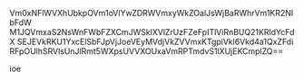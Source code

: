 Vm0xNFlWVXhUbkpOVm1oVlYwZDRWVmxyWkZOalJsWjBaRWhrVm1KR2NIbFdW
M1JQVmxaS2NsWnFWbFZXCmJWSklXVlZrUzFZeFpITlViRnBUQ21KRldYcFdX
SEJEVkRKU1YxcElSbFJpVjJoeVEyMVdjVkZVVmxKTgpiVkl6Vkd4a1QxZFdi
RFpOUlhSRVlsUnJlRmt5WXpsUVVXOUxaVmRPTmdvS1lXUjEKCmplZQ==

ioe